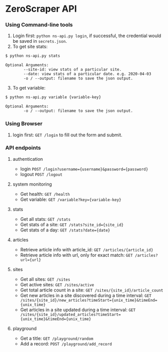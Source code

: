 ZeroScraper API
===


### Using Command-line tools
1. Login first: `python ns-api.py login`, if successful, the credential would be saved in `secrets.json`.  
2. To get site stats:
```sh
$ python ns-api.py stats
```
    Optional Arguments:
            --site-id: view stats of a particular site. 
            --date: view stats of a particular date. e.g. 2020-04-03
            -o / --output: filename to save the json output.

3. To get variable:
```sh
$ python ns-api.py variable {variable-key}
```
    Optional Arguments:
            -o / --output: filename to save the json output.


### Using Browser
1. login first: `GET /login` to fill out the form and submit.

### API endpoints
1. authentication
    - login `POST /login?username={username}&password={password}`
    - logout `POST /logout`
1. system monitoring 
    - Get health: `GET /health`
    - Get variable: `GET /variable?key={variable-key}`

1. stats
    - Get all stats: `GET /stats`
    - Get stats of a site: `GET /stats?site_id={site_id}`
    - Get stats of a day: `GET /stats?date={date}`

1. articles
    - Retrieve article info with article_id: `GET /articles/{article_id}`
    - Retrieve article info with url, only for exact match: `GET /articles?url={url}`
1. sites
    - Get all sites: `GET /sites`
    - Get active sites: `GET /sites/active`
    - Get total article count in a site: `GET /sites/{site_id}/article_count`
    - Get new articles in a site discovered during a time interval: `GET /sites/{site_id}/new_articles?timeStart={unix_time}&timeEnd={unix_time}`
    - Get articles in a site updated during a time interval: `GET /sites/{site_id}/updated_articles?timeStart={unix_time}&timeEnd={unix_time}`
1. playground
    - Get a title: `GET /playground/random`
    - Add a record: `POST /playground/add_record`